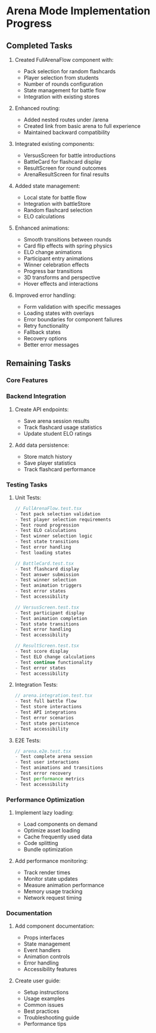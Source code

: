# Arena Mode Implementation Progress

## Completed Tasks
1. Created FullArenaFlow component with:
   - Pack selection for random flashcards
   - Player selection from students
   - Number of rounds configuration
   - State management for battle flow
   - Integration with existing stores

2. Enhanced routing:
   - Added nested routes under /arena
   - Created link from basic arena to full experience
   - Maintained backward compatibility

3. Integrated existing components:
   - VersusScreen for battle introductions
   - BattleCard for flashcard display
   - ResultScreen for round outcomes
   - ArenaResultScreen for final results

4. Added state management:
   - Local state for battle flow
   - Integration with battleStore
   - Random flashcard selection
   - ELO calculations

5. Enhanced animations:
   - Smooth transitions between rounds
   - Card flip effects with spring physics
   - ELO change animations
   - Participant entry animations
   - Winner celebration effects
   - Progress bar transitions
   - 3D transforms and perspective
   - Hover effects and interactions

6. Improved error handling:
   - Form validation with specific messages
   - Loading states with overlays
   - Error boundaries for component failures
   - Retry functionality
   - Fallback states
   - Recovery options
   - Better error messages

## Remaining Tasks

### Core Features

### Backend Integration
1. Create API endpoints:
   - Save arena session results
   - Track flashcard usage statistics
   - Update student ELO ratings

2. Add data persistence:
   - Store match history
   - Save player statistics
   - Track flashcard performance

### Testing Tasks
1. Unit Tests:
   ```typescript
   // FullArenaFlow.test.tsx
   - Test pack selection validation
   - Test player selection requirements
   - Test round progression
   - Test ELO calculations
   - Test winner selection logic
   - Test state transitions
   - Test error handling
   - Test loading states

   // BattleCard.test.tsx
   - Test flashcard display
   - Test answer submission
   - Test winner selection
   - Test animation triggers
   - Test error states
   - Test accessibility

   // VersusScreen.test.tsx
   - Test participant display
   - Test animation completion
   - Test state transitions
   - Test error handling
   - Test accessibility

   // ResultScreen.test.tsx
   - Test score display
   - Test ELO change calculations
   - Test continue functionality
   - Test error states
   - Test accessibility
   ```

2. Integration Tests:
   ```typescript
   // arena.integration.test.tsx
   - Test full battle flow
   - Test store interactions
   - Test API integrations
   - Test error scenarios
   - Test state persistence
   - Test accessibility
   ```

3. E2E Tests:
   ```typescript
   // arena.e2e.test.tsx
   - Test complete arena session
   - Test user interactions
   - Test animations and transitions
   - Test error recovery
   - Test performance metrics
   - Test accessibility
   ```

### Performance Optimization
1. Implement lazy loading:
   - Load components on demand
   - Optimize asset loading
   - Cache frequently used data
   - Code splitting
   - Bundle optimization

2. Add performance monitoring:
   - Track render times
   - Monitor state updates
   - Measure animation performance
   - Memory usage tracking
   - Network request timing

### Documentation
1. Add component documentation:
   - Props interfaces
   - State management
   - Event handlers
   - Animation controls
   - Error handling
   - Accessibility features

2. Create user guide:
   - Setup instructions
   - Usage examples
   - Common issues
   - Best practices
   - Troubleshooting guide
   - Performance tips
